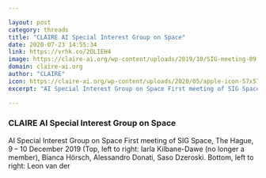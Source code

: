 ```yaml
---

layout: post
category: threads
title: "CLAIRE AI Special Interest Group on Space"
date: 2020-07-23 14:55:34
link: https://vrhk.co/2OLIEH4
image: https://claire-ai.org/wp-content/uploads/2019/10/SIG-meeting-09.122-1024x767.png
domain: claire-ai.org
author: "CLAIRE"
icon: https://claire-ai.org/wp-content/uploads/2020/05/apple-icon-57x57-1.png
excerpt: "AI Special Interest Group on Space First meeting of SIG Space, The Hague, 9 – 10 December 2019 (Top, left to right: Iarla Kilbane-Dawe (no longer a member), Bianca Hörsch, Alessandro Donati, Saso Dzeroski. Bottom, left to right: Leon van der"

---
```


### CLAIRE AI Special Interest Group on Space

AI Special Interest Group on Space First meeting of SIG Space, The Hague, 9 – 10 December 2019 (Top, left to right: Iarla Kilbane-Dawe (no longer a member), Bianca Hörsch, Alessandro Donati, Saso Dzeroski. Bottom, left to right: Leon van der
